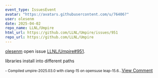 ```yaml
---
event_type: IssuesEvent
avatar: "https://avatars.githubusercontent.com/u/76406?"
user: olesenm
date: 2025-04-02
repo_name: LLNL/Umpire
html_url: https://github.com/LLNL/Umpire/issues/951
repo_url: https://github.com/LLNL/Umpire
---
```


<a href='https://github.com/olesenm' target='_blank'>olesenm</a> open issue <a href='https://github.com/LLNL/Umpire/issues/951' target='_blank'>LLNL/Umpire#951</a>.

<p>libraries install into different paths</p><small>- Compiled umpire-2025.03.0 with clang-15 on opensuse leap-15.6...</small><a href='https://github.com/LLNL/Umpire/issues/951' target='_blank'>View Comment</a>